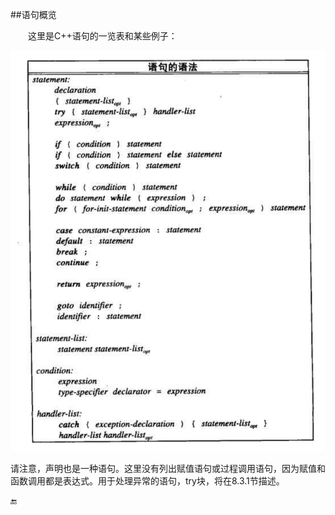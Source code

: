 ##语句概览

&emsp;&emsp;这里是C++语句的一览表和某些例子：

![](/assets/6_3.png)

请注意，声明也是一种语句。这里没有列出赋值语句或过程调用语句，因为赋值和函数调用都是表达式。用于处理异常的语句，try块，将在8.3.1节描述。


🔚